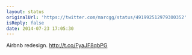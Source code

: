 ```yaml
---
layout: status
originalUrl: 'https://twitter.com/marcgg/status/491992512979300352'
isReply: false
date: 2014-07-23 17:05:30
---
```


Airbnb redesign. http://t.co/FyaJF8qbPG

